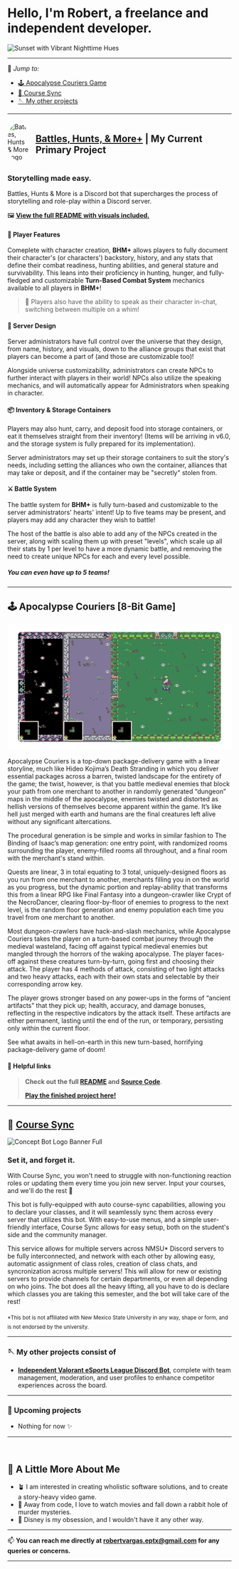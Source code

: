 # Hello, I'm Robert, a freelance and independent developer.

![Sunset with Vibrant Nighttime Hues](https://user-images.githubusercontent.com/90274287/142602047-1cf314e6-afa8-4862-a3c3-bf1bc0bf50ae.png)

___

🔗 _Jump to:_
- [🕹️ Apocalypse Couriers Game](#🕹️-apocalypse-couriers-8-bit-game)
- [🍵 Course Sync](#🍵-course-sync)
- [🪡 My other projects](#🪡-my-other-projects-consist-of)
___

<div style="display:flex; align-items:center;">
  <img src="https://user-images.githubusercontent.com/90274287/208244284-e5cdcdf1-3cba-4bb7-98dd-09f86d674f04.png" alt="Battles, Hunts & More Logo" style="border-radius: 100%; width: 4em; margin-right: 1em;">
  <h2>
    <span>
      <a href="https://github.com/robertvargas-irq/battles-and-hunts-bot">Battles, Hunts, & More+</a>
    </span>
    | My Current Primary Project
  </h2>
</div>

<h3>Storytelling made easy.</h3>

Battles, Hunts & More is a Discord bot that supercharges the process of storytelling and role-play within a Discord server.

🖼️ [__View the full README with visuals included.__](https://github.com/robertvargas-irq/battles-and-hunts-bot/tree/dev_build#readme)

#### 🏓 Player Features
Comeplete with character creation, **BHM+** allows players to fully document their character's (or characters') backstory, history, and any stats that define their combat readiness, hunting abilities, and general stature and survivability. This leans into their proficiency in hunting, hunger, and fully-fledged and customizable __Turn-Based Combat System__ mechanics available to all players in __BHM+__!

> 💬 Players also have the ability to speak as their character in-chat, switching between multiple on a whim!

#### 🎨 Server Design
Server administrators have full control over the universe that they design, from name, history, and visuals, down to the alliance groups that exist that players can become a part of (and those are customizable too)!

Alongside universe customizability, administrators can create NPCs to further interact with players in their world! NPCs also utilize the speaking mechanics, and will automatically appear for Administrators when speaking in character.

#### 📦 Inventory & Storage Containers

Players may also hunt, carry, and deposit food into storage containers, or eat it themselves straight from their inventory! (Items will be arriving in v6.0, and the storage system is fully prepared for its implementation).

Server administrators may set up their storage containers to suit the story's needs, including setting the alliances who own the container, alliances that may take or deposit, and if the container may be "secretly" stolen from.

#### ⚔️ Battle System

The battle system for __BHM+__ is fully turn-based and customizable to the server administrators' hearts' intent! Up to five teams may be present, and players may add any character they wish to battle!

The host of the battle is also able to add any of the NPCs created in the server, along with scaling them up with preset "levels", which scale up all their stats by 1 per level to have a more dynamic battle, and removing the need to create unique NPCs for each and every level possible.

##### You can even have up to 5 teams!

___

## 🕹️ Apocalypse Couriers [8-Bit Game]

![Apocalypse Couriers level 1, 2, and 3](https://raw.githubusercontent.com/robertvargas-irq/gamedev-pico8-game-source/main/assets/level_images.png)

Apocalypse Couriers is a top-down package-delivery game with a linear storyline, much like Hideo Kojima’s Death Stranding in which you deliver essential packages across a barren, twisted landscape for the entirety of the game; the twist, however, is that you battle medieval enemies that block your path from one merchant to another in randomly generated “dungeon” maps in the middle of the apocalypse, enemies twisted and distorted as hellish versions of themselves become apparent within the game. It’s like hell just merged with earth and humans are the final creatures left alive without any significant altercations.

The procedural generation is be simple and works in similar fashion to The Binding of Isaac’s map generation: one entry point, with randomized rooms surrounding the player, enemy-filled rooms all throughout, and a final room with the merchant's stand within.

Quests are linear, 3 in total equating to 3 total, uniquely-designed floors as you run from one merchant to another, merchants filling you in on the world as you progress, but the dynamic portion and replay-ability that transforms this from a linear RPG like Final Fantasy into a dungeon-crawler like Crypt of the NecroDancer, clearing floor-by-floor of enemies to progress to the next level, is the random floor generation and enemy population each time you travel from one merchant to another.

Most dungeon-crawlers have hack-and-slash mechanics, while Apocalypse Couriers takes the player on a turn-based combat journey through the medieval wasteland, facing off against typical medieval enemies but mangled through the horrors of the waking apocalypse. The player faces-off against these creatures turn-by-turn, going first and choosing their attack. The player has 4 methods of attack, consisting of two light attacks and two heavy attacks, each with their own stats and selectable by their corresponding arrow key.

The player grows stronger based on any power-ups in the forms of “ancient artifacts” that they pick up; health, accuracy, and damage bonuses, reflecting in the respective indicators by the attack itself. These artifacts are either permanent, lasting until the end of the run, or temporary, persisting only within the current floor.

See what awaits in hell-on-earth in this new turn-based, horrifying package-delivery game of doom!

#### 🔗 Helpful links
> __Check out the full [README](https://github.com/robertvargas-irq/gamedev-pico8-game-source#readme) and [Source Code](https://github.com/robertvargas-irq/gamedev-pico8-game-source)__.
> 
> [__Play the finished project here!__](https://robertvargas-irq.github.io/gamedev-pico8-project/game/ac_v_1_0)

___

## 🍵 [Course Sync](../../../university-course-sync-discord-bot)
![Concept Bot Logo Banner Full](https://user-images.githubusercontent.com/90274287/142596892-e92516e0-c394-4645-8b09-5b78a5804a41.png)

### Set it, and forget it.
With Course Sync, you won't need to struggle with non-functioning reaction roles or updating them every time you join new server.
Input your courses, and we'll do the rest 🍵

This bot is fully-equipped with auto course-sync capabilities, allowing you to declare your classes, and it will seamlessly sync them across every server that utilizes this bot.
With easy-to-use menus, and a simple user-friendly interface, Course Sync allows for easy setup, both on the student's side and the community manager.

This service allows for multiple servers across NMSU* Discord servers to be fully interconnected, and network with each other by allowing easy, automatic assignment of class roles, creation of class chats, and syncronization across multiple servers!
This will allow for new or existing servers to provide channels for certain departments, or even all depending on who joins. The bot does all the heavy lifting, all you have to do is declare which classes you are taking this semester, and the bot will take care of the rest!

<sub>*This bot is not affiliated with New Mexico State University in any way, shape or form, and is not endorsed by the university.</sub>

___

### 🪡 My other projects consist of
* [**Independent Valorant eSports League Discord Bot**](../../../valorant-league-bot), complete with team management, moderation, and user profiles to enhance competitor experiences across the board.

___

### 🧵 Upcoming projects
* Nothing for now ✨

___

<br>

## 🎀 A Little More About Me
- 🪴 I am interested in creating wholistic software solutions, and to create a story-heavy video game.
- 🔮 Away from code, I love to watch movies and fall down a rabbit hole of murder mysteries.
- 🍁 Disney is my obsession, and I wouldn't have it any other way.

___

📫 **You can reach me directly at robertvargas.eptx@gmail.com for any queries or concerns.**

___

<!---
robertvargas-irq/robertvargas-irq is a ✨ special ✨ repository because its `README.md` (this file) appears on your GitHub profile.
You can click the Preview link to take a look at your changes.
--->
